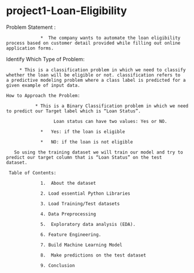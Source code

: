 # project1-Loan-Eligibility

Problem Statement :

                 *  The company wants to automate the loan eligibility process based on customer detail provided while filling out online            application forms.     
   Identify Which Type of Problem:

         * This is a classification problem in which we need to classify whether the loan will be eligible or not. classification refers to     a predictive modeling problem where a class label is predicted for a given example of input data.  

    How to Approach the Problem: 

               * This is a Binary Classification problem in which we need to predict our Target label which is “Loan Status”.

                      Loan status can have two values: Yes or NO.

                 *   Yes: if the loan is eligible

                 *   NO: if the loan is not eligible

       So using the training dataset we will train our model and try to predict our target column that is “Loan Status” on the test          dataset.

     Table of Contents:

                 1.  About the dataset 

                 2. Load essential Python Libraries

                 3. Load Training/Test datasets

                 4. Data Preprocessing

                 5.  Exploratory data analysis (EDA).

                 6. Feature Engineering.

                 7. Build Machine Learning Model

                 8.  Make predictions on the test dataset

                 9. Conclusion

